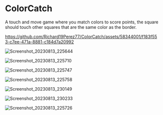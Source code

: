 ﻿# ColorCatch

A touch and move game where you match colors to score points, the square should touch other squares that are the same color as the border.



https://github.com/Richard19Perez77/ColorCatch/assets/58344001/f183f553-c7ee-471a-8881-c184d7a20992



![Screenshot_20230813_225644](https://github.com/Richard19Perez77/ColorCatch/assets/58344001/f6422b9d-7e91-4af6-b35e-aabf2c343967)

![Screenshot_20230813_225710](https://github.com/Richard19Perez77/ColorCatch/assets/58344001/c053674c-2d75-424f-86b0-d1f9049f6f0e)

![Screenshot_20230813_225747](https://github.com/Richard19Perez77/ColorCatch/assets/58344001/65cb69d3-e088-4759-9f0b-5802cbf9efd0)

![Screenshot_20230813_225758](https://github.com/Richard19Perez77/ColorCatch/assets/58344001/4869588a-42a4-489d-ae5f-d8f65d263c5c)

![Screenshot_20230813_230149](https://github.com/Richard19Perez77/ColorCatch/assets/58344001/1b668ea6-8fde-4ef1-9291-298013480991)

![Screenshot_20230813_230233](https://github.com/Richard19Perez77/ColorCatch/assets/58344001/9e8d8a71-83bf-4bc1-9103-b3d353a6d8f1)

![Screenshot_20230813_225726](https://github.com/Richard19Perez77/ColorCatch/assets/58344001/8581b5d6-f87c-4593-8bcc-4cd43bc95b73)
